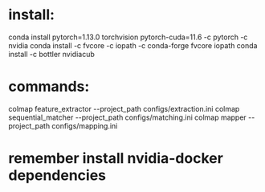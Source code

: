 
# install:
conda install pytorch=1.13.0 torchvision pytorch-cuda=11.6 -c pytorch -c nvidia
conda install -c fvcore -c iopath -c conda-forge fvcore iopath
conda install -c bottler nvidiacub



# commands: 
colmap feature_extractor --project_path configs/extraction.ini
colmap sequential_matcher --project_path configs/matching.ini
colmap mapper --project_path configs/mapping.ini

# remember install nvidia-docker dependencies